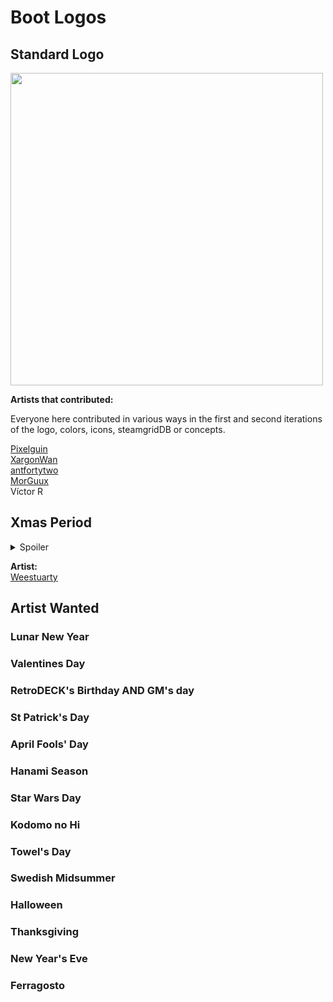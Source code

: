 # Boot Logos

## Standard Logo

<img src="../../wiki_images/logos/rd-logo-box.png" width="500">

**Artists that contributed:**<br>

Everyone here contributed in various ways in the first and second iterations of the logo, colors, icons, steamgridDB or concepts.

[Pixelguin](https://github.com/Pixelguin)<br>
[XargonWan](https://github.com/XargonWan)<br>
[antfortytwo](https://github.com/anthonycaccese/)<br>
[MorGuux](https://github.com/MorGuux)<br>
Víctor R<br>

## Xmas Period


<details><summary> Spoiler </summary>
<img src="../../wiki_images/logos/rd-xmas-logo.svg" width="500">
</details>

**Artist:**<br>
[Weestuarty](https://github.com/Weestuarty)

## Artist Wanted

### Lunar New Year

### Valentines Day

### RetroDECK's Birthday AND GM's day

### St Patrick's Day

### April Fools' Day

### Hanami Season

### Star Wars Day

### Kodomo no Hi

### Towel's Day

### Swedish Midsummer

### Halloween

### Thanksgiving

### New Year's Eve

### Ferragosto
